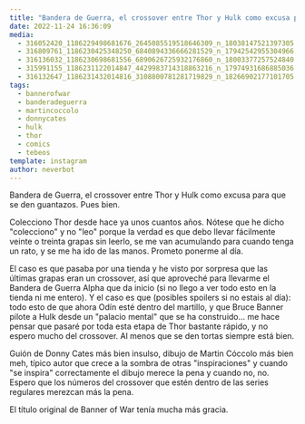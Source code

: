 ```yaml
---
title: "Bandera de Guerra, el crossover entre Thor y Hulk como excusa para que se den guantazos. Pues bien"
date: 2022-11-24 16:36:09
media: 
  - 316052420_1186229498681676_2645085519518646309_n_18038147521397305.jpg
  - 316809761_1186230425348250_6840894336666281529_n_17942542955304966.jpg
  - 316136032_1186230698681556_6890626725932176860_n_18003377257524840.jpg
  - 315991155_1186231122014847_4429983714318863216_n_17974931686885036.jpg
  - 316132647_1186231432014816_3108800781281719829_n_18266902177101705.jpg
tags: 
  - bannerofwar
  - banderadeguerra
  - martincoccolo
  - donnycates
  - hulk
  - thor
  - comics
  - tebeos
template: instagram
author: neverbot
---
```


Bandera de Guerra, el crossover entre Thor y Hulk como excusa para que se den guantazos. Pues bien.

Colecciono Thor desde hace ya unos cuantos años. Nótese que he dicho "colecciono" y no "leo" porque la verdad es que debo llevar fácilmente veinte o treinta grapas sin leerlo, se me van acumulando para cuando tenga un rato, y se me ha ido de las manos. Prometo ponerme al día.

El caso es que pasaba por una tienda y he visto por sorpresa que las últimas grapas eran un crossover, así que aproveché para llevarme el Bandera de Guerra Alpha que da inicio (si no llego a ver todo esto en la tienda ni me entero). Y el caso es que (posibles spoilers si no estais al día): todo esto de que ahora Odín esté dentro del martillo, y que Bruce Banner pilote a Hulk desde un "palacio mental" que se ha construido... me hace pensar que pasaré por toda esta etapa de Thor bastante rápido, y no espero mucho del crossover. Al menos que se den tortas siempre está bien.

Guión de Donny Cates más bien insulso, dibujo de Martin Cóccolo más bien meh, típico autor que crece a la sombra de otras "inspiraciones" y cuando "se inspira" correctamente el dibujo merece la pena y cuando no, no. Espero que los números del crossover que estén dentro de las series regulares merezcan más la pena.

El título original de Banner of War tenía mucha más gracia.
